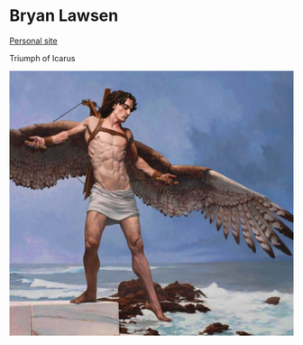 # Bryan Lawsen

[Personal site](https://www.bryanlarsen.com/)

Triumph of Icarus

<img src=".pix/triumph_of_icarus.jpg" style="width:550px; height: auto;">
